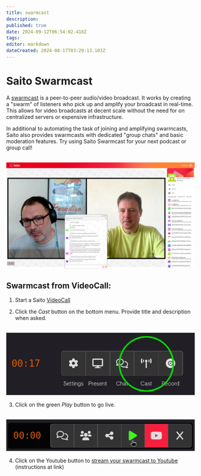 ```yaml
---
title: swarmcast
description: 
published: true
date: 2024-09-12T06:54:02.418Z
tags: 
editor: markdown
dateCreated: 2024-08-17T03:29:13.103Z
---
```


# Saito Swarmcast

A [swarmcast](https://saito.io/swarmcast) is a peer-to-peer audio/video broadcast. It works by creating a "swarm" of listeners who pick up and amplify your broadcast in real-time. This allows for video broadcasts at decent scale without the need for on centralized servers or expensive infrastructure.

In additional to automating the task of joining and amplifying swarmcasts, Saito also provides swarmcasts with dedicated "group chats" and basic moderation features. Try using Saito Swarmcast for your next podcast or group call!

<br/>
<img src="/swarmcast-chat.png" style="width:600px" />
          
## Swarmcast from VideoCall:

1. Start a Saito [VideoCall](https://saito.io/videocall/)

2. Click the *Cast* button on the bottom menu. Provide title and description when asked.

<br />
<img src="/step1-cast-circle-small.png" style="width:600px" />

3. Click on the green *Play* button to go live.

<br />
<img src="/hit-play-swarmcast.png" style="width:600px" />

4. Click on the Youtube button to [stream your swarmcast to Youtube](/tech/applications/swarmcast/youtube) (instructions at link)


